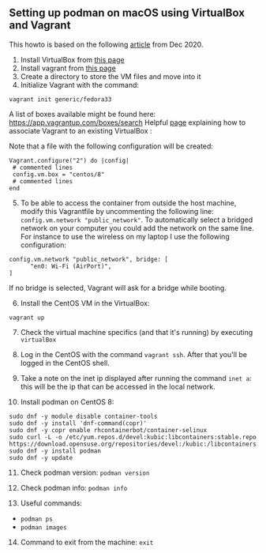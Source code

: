 ## Setting up podman on macOS using VirtualBox and Vagrant

This howto is based on the following [article](https://medium.com/faun/avengers-of-container-world-episode-1-podman-hands-on-f81d8ee93b57) from Dec 2020.

1. Install VirtualBox from [this page](https://www.virtualbox.org/wiki/Downloads)
2. Install vagrant from [this page](https://www.vagrantup.com/docs/installation)
3. Create a directory to store the VM files and move into it
4. Initialize Vagrant with the command:
```
vagrant init generic/fedora33
```
A list of boxes available might be found here: https://app.vagrantup.com/boxes/search
Helpful [page](https://computingforgeeks.com/step-by-step-guide-on-using-existing-virtual-machines-with-vagrant/) explaining how to associate Vagrant to an existing VirtualBox :

Note that a file with the following configuration will be created:
```
Vagrant.configure("2") do |config|
 # commented lines
 config.vm.box = "centos/8"
 # commented lines
end
```

5. To be able to access the container from outside the host machine, modify this Vagrantfile by uncommenting the following line: `config.vm.network "public_network"`. To automatically select a bridged network on your computer you could add the network on the same line. For instance to use the wireless on my laptop I use the following configuration:
```
config.vm.network "public_network", bridge: [
      "en0: Wi-Fi (AirPort)",
]
```
If no bridge is selected, Vagrant will ask for a bridge while booting.

6. Install the CentOS VM in the VirtualBox:
```
vagrant up
```
7. Check the virtual machine specifics (and that it's running) by executing `virtualBox`

8. Log in the CentOS with the command `vagrant ssh`. After that you'll be logged in the CentOS shell.

9. Take a note on the inet ip displayed after running the command `inet a`: this will be the ip that can be accessed in the local network.

10. Install podman on CentOS 8:
```
sudo dnf -y module disable container-tools
sudo dnf -y install 'dnf-command(copr)'
sudo dnf -y copr enable rhcontainerbot/container-selinux
sudo curl -L -o /etc/yum.repos.d/devel:kubic:libcontainers:stable.repo https://download.opensuse.org/repositories/devel:/kubic:/libcontainers:/stable/CentOS_8/devel:kubic:libcontainers:stable.repo
sudo dnf -y install podman
sudo dnf -y update
```

11. Check podman version: `podman version`

12. Check podman info: `podman info`

13. Useful commands:
  - `podman ps`
  - `podman images`

14. Command to exit from the machine: `exit`
